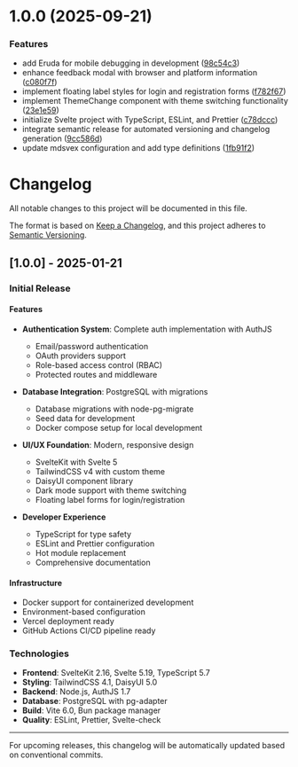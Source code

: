 # 1.0.0 (2025-09-21)

### Features

- add Eruda for mobile debugging in development ([98c54c3](https://github.com/ctwhome/top-sveltekit/commit/98c54c3ac8d64d84d437c46e9296e3d8c284df85))
- enhance feedback modal with browser and platform information ([c080f7f](https://github.com/ctwhome/top-sveltekit/commit/c080f7fcbb9d2beb9fe888ef01b4380ace375b4e))
- implement floating label styles for login and registration forms ([f782f67](https://github.com/ctwhome/top-sveltekit/commit/f782f6747afdf2bfdd3845989c1be137aa1209a9))
- implement ThemeChange component with theme switching functionality ([23e1e59](https://github.com/ctwhome/top-sveltekit/commit/23e1e596b3762816adce9ed6dd50baf86b21ac16))
- initialize Svelte project with TypeScript, ESLint, and Prettier ([c78dccc](https://github.com/ctwhome/top-sveltekit/commit/c78dcccbe7d0e6944f5fe78cbb9ab8cb81679baf))
- integrate semantic release for automated versioning and changelog generation ([9cc586d](https://github.com/ctwhome/top-sveltekit/commit/9cc586dad1ab7381ea8a101cdbf6ceab504d55df))
- update mdsvex configuration and add type definitions ([1fb91f2](https://github.com/ctwhome/top-sveltekit/commit/1fb91f2e46b25c182f82636fdc5ed4c6bcf62835))

# Changelog

All notable changes to this project will be documented in this file.

The format is based on [Keep a Changelog](https://keepachangelog.com/en/1.0.0/),
and this project adheres to [Semantic Versioning](https://semver.org/spec/v2.0.0.html).

## [1.0.0] - 2025-01-21

### Initial Release

#### Features

- **Authentication System**: Complete auth implementation with AuthJS
  - Email/password authentication
  - OAuth providers support
  - Role-based access control (RBAC)
  - Protected routes and middleware

- **Database Integration**: PostgreSQL with migrations
  - Database migrations with node-pg-migrate
  - Seed data for development
  - Docker compose setup for local development

- **UI/UX Foundation**: Modern, responsive design
  - SvelteKit with Svelte 5
  - TailwindCSS v4 with custom theme
  - DaisyUI component library
  - Dark mode support with theme switching
  - Floating label forms for login/registration

- **Developer Experience**
  - TypeScript for type safety
  - ESLint and Prettier configuration
  - Hot module replacement
  - Comprehensive documentation

#### Infrastructure

- Docker support for containerized development
- Environment-based configuration
- Vercel deployment ready
- GitHub Actions CI/CD pipeline ready

### Technologies

- **Frontend**: SvelteKit 2.16, Svelte 5.19, TypeScript 5.7
- **Styling**: TailwindCSS 4.1, DaisyUI 5.0
- **Backend**: Node.js, AuthJS 1.7
- **Database**: PostgreSQL with pg-adapter
- **Build**: Vite 6.0, Bun package manager
- **Quality**: ESLint, Prettier, Svelte-check

---

For upcoming releases, this changelog will be automatically updated based on conventional commits.
